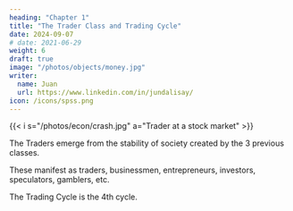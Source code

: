 ```yaml
---
heading: "Chapter 1"
title: "The Trader Class and Trading Cycle"
date: 2024-09-07
# date: 2021-06-29
weight: 6
draft: true
image: "/photos/objects/money.jpg"
writer:
  name: Juan
  url: https://www.linkedin.com/in/jundalisay/
icon: /icons/spss.png
---
```



{{< i s="/photos/econ/crash.jpg" a="Trader at a stock market" >}}

The Traders emerge from the stability of society created by the 3 previous classes. 

These manifest as traders, businessmen, entrepreneurs, investors, speculators, gamblers, etc. 

The Trading Cycle is the 4th cycle. 

